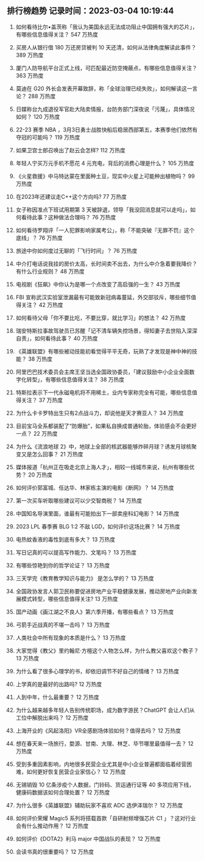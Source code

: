 
## 排行榜趋势 记录时间：2023-03-04 10:19:44
  
  1. 如何看待比尔•盖茨称「我认为美国永远无法成功阻止中国拥有强大的芯片」，有哪些信息值得关注？ 547 万热度
    
  2. 买房人从银行借 180 万还房贷被判 10 天还清，如何从法律角度解读此事件？ 389 万热度
    
  3. 厦门人防导航平台正式上线，可匹配最近防空掩蔽点，有哪些信息值得关注？ 363 万热度
    
  4. 莫迪在 G20 外长会发表开幕致辞，称「全球治理已经失败」，如何解读这一言论？ 288 万热度
    
  5. 日媒称台九成退役军官赴大陆卖情报，台防务部门深夜说「污蔑」，具体情况如何？ 120 万热度
    
  6. 22-23 赛季 NBA ，3月3日勇士战胜快船后稳居西部第五，本赛季他们依然有夺冠的可能吗？ 119 万热度
    
  7. 如果卫宫士郎召唤出了赵云会怎样? 112 万热度
    
  8. 年轻人宁买万元手机不愿花 4 元充电，背后的消费心理是什么？ 105 万热度
    
  9. 《火星救援》中马特达蒙在里面种土豆，现实中火星上可能种出植物吗？ 99 万热度
    
  10. 在2023年还建议走C++这个方向吗? 77 万热度
    
  11. 女子称因准点下班试用期第 3 天被辞退，领导「我没回消息就可以走吗」，如何看待此事？这种做法合理吗？ 76 万热度
    
  12. 如何看待罗翔评「一人犯罪影响家属考公」，称「不能突破『无罪不罚』这个底线」？ 76 万热度
    
  13. 旅途中你如何度过无聊的「飞行时间」？ 76 万热度
    
  14. 中介打电话说我挂的房价太高，长时间卖不出去，为什么中介急着要我降价？有什么行业规则？ 48 万热度
    
  15. 电视剧《狂飙》中你认为是哪一个点改变了高启强的一生？ 43 万热度
    
  16. FBI 宣称武汉实验室泄漏最有可能致新冠病毒蔓延，外交部驳斥，哪些细节值得关注？ 42 万热度
    
  17. 如何看待父母「你不要比吃，不要比穿，就比学习」的想法？ 42 万热度
    
  18. 瑞安特斯拉事故驾驶员已苏醒「记不清车辆失控场景，得知妻子去世陷入深深自责」，如何看待此事？ 40 万热度
    
  19. 《英雄联盟》有哪些被动技能初看觉得平平无奇，玩熟了才发现是神中神的技能？ 38 万热度
    
  20. 阿里巴巴技术委员会主席王坚当选全国政协委员，「建议鼓励中小企业全面数字化转型」，有哪些信息值得关注？ 38 万热度
    
  21. 特斯拉表示下一代永磁电机将不用稀土，业内专家称完全有可能，哪些信息值得关注？ 37 万热度
    
  22. 为什么卡卡罗特出生只有2点战斗力，却说他是天才赛亚人？ 34 万热度
    
  23. 目前宝马全系都装配了“防爆胎”，如果私自换成普通轮胎，体验感会不会更好一点？ 22 万热度
    
  24. 为什么《流浪地球 2》中，地球上全部的核武器能够炸碎月球？诱发月球核聚变又是怎么回事？ 21 万热度
    
  25. 媒体报道「杭州正在吸走北京上海人才」，相较一线城市来说，杭州有哪些优势？ 20 万热度
    
  26. 如何评价郭富城、任达华、林家栋主演的电影《断网》？ 14 万热度
    
  27. 第一次买车听取哪些建议可以少交智商税？ 14 万热度
    
  28. 中国知名导演里面，谁最有可能拍出下一部卖座科幻电影？ 14 万热度
    
  29. 2023 LPL 春季赛 BLG 1:2 不敌 LGD，如何评价这场比赛？ 14 万热度
    
  30. 电热蚊香液的毒性到底有多大？ 13 万热度
    
  31. 写日记真的可以提高写作能力、文笔吗？ 13 万热度
    
  32. 有哪些惊艳到你的哲学论证？ 13 万热度
    
  33. 三天学完《教育教学知识与能力》 是怎么学的？ 13 万热度
    
  34. 全国政协发言人郭卫民称要促进房地产业平稳健康发展，推动房地产业向新发展模式转型，哪些信息值得关注? 13 万热度
    
  35. 国产动画《画江湖之不良人》第六季开播，有哪些看点？ 13 万热度
    
  36. 弓箭手近战真的不堪一击吗？ 13 万热度
    
  37. 人类社会中所有现象的本质是什么？ 13 万热度
    
  38. 大家觉得《教父》里约翰尼·方檀这个人物怎么样，为什么教父喜欢这个教子？ 13 万热度
    
  39. 为什么看了很多心理学的书，却依旧调节不好自己的情绪？ 13 万热度
    
  40. 上学真的是最好的出路吗? 12 万热度
    
  41. 人到中年，什么最重要？ 12 万热度
    
  42. 为什么越来越多年轻人告别传统职场，成为数字游民？ChatGPT 会让人们从工位中解脱出来吗？ 12 万热度
    
  43. 上海开业的《风起洛阳》VR全感剧场体验如何？值得去吗？ 12 万热度
    
  44. 想在春天来一场旅行，婺源、甘南、大理、林芝、毕节哪里最值得一去？ 12 万热度
    
  45. 受到多重因素影响，内地很多民营企业尤其是中小企业普遍都面临着经营困难，如何更好恢复民营企业家信心？ 12 万热度
    
  46. 无锡销毁 10 亿条涉疫个人数据，门铃码、货运通行证等 40 多项应用下线，健康码数据该如何合理处置？ 12 万热度
    
  47. 为什么很多《英雄联盟》辅助玩家不喜欢 ADC 选伊泽瑞尔？ 12 万热度
    
  48. 如何评价荣耀 Magic5 系列将搭载首款「自研射频增强芯片 C1 」？这对行业会有什么推动作用？ 12 万热度
    
  49. 如何评价《DOTA2》利马 major 中国战队的表现？ 12 万热度
    
  50. 会读书真的很重要吗？ 12 万热度
    